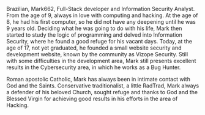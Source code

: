 Brazilian, Mark662, Full-Stack developer and Information Security Analyst. From the age of 9, always in love with computing and hacking. At the age of 8, he had his first computer, so he did not have any deepening until he was 9 years old. Deciding what he was going to do with his life, Mark then started to study the logic of programming and delved into Information Security, where he found a good refuge for his vacant days. Today, at the age of 17, not yet graduated, he founded a small website security and development website, known by the community as Vizope Security. Still with some difficulties in the development area, Mark still presents excellent results in the Cybersecurity area, in which he works as a Bug Hunter.

Roman apostolic Catholic, Mark has always been in intimate contact with God and the Saints. Conservative traditionalist, a little RadTrad, Mark always a defender of his beloved Church, sought refuge and thanks to God and the Blessed Virgin for achieving good results in his efforts in the area of ​​Hacking.
